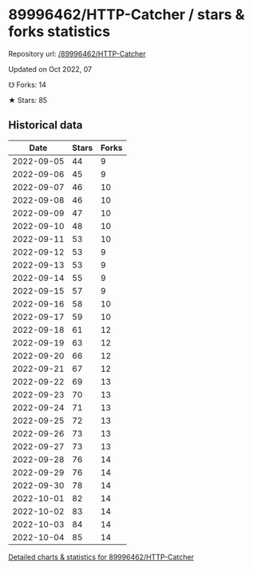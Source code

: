 # 89996462/HTTP-Catcher / stars & forks statistics

Repository url: [/89996462/HTTP-Catcher](https://github.com/89996462/HTTP-Catcher)

Updated on Oct 2022, 07

☋ Forks: 14

★ Stars: 85

## Historical data
| Date | Stars | Forks |
|------|-------|-------|
| 2022-09-05 | 44 | 9 | 
| 2022-09-06 | 45 | 9 | 
| 2022-09-07 | 46 | 10 | 
| 2022-09-08 | 46 | 10 | 
| 2022-09-09 | 47 | 10 | 
| 2022-09-10 | 48 | 10 | 
| 2022-09-11 | 53 | 10 | 
| 2022-09-12 | 53 | 9 | 
| 2022-09-13 | 53 | 9 | 
| 2022-09-14 | 55 | 9 | 
| 2022-09-15 | 57 | 9 | 
| 2022-09-16 | 58 | 10 | 
| 2022-09-17 | 59 | 10 | 
| 2022-09-18 | 61 | 12 | 
| 2022-09-19 | 63 | 12 | 
| 2022-09-20 | 66 | 12 | 
| 2022-09-21 | 67 | 12 | 
| 2022-09-22 | 69 | 13 | 
| 2022-09-23 | 70 | 13 | 
| 2022-09-24 | 71 | 13 | 
| 2022-09-25 | 72 | 13 | 
| 2022-09-26 | 73 | 13 | 
| 2022-09-27 | 73 | 13 | 
| 2022-09-28 | 76 | 14 | 
| 2022-09-29 | 76 | 14 | 
| 2022-09-30 | 78 | 14 | 
| 2022-10-01 | 82 | 14 | 
| 2022-10-02 | 83 | 14 | 
| 2022-10-03 | 84 | 14 | 
| 2022-10-04 | 85 | 14 | 


[Detailed charts & statistics for 89996462/HTTP-Catcher](https://reviewgithub.com/rep/89996462/HTTP-Catcher)
